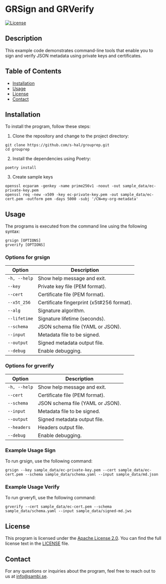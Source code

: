 # GRSign and GRVerify

[![License](https://img.shields.io/badge/license-Apache%202.0-blue.svg)](LICENSE)

## Description

This example code demonstrates command-line tools that enable you to sign and verify JSON metadata using private keys and certificates. 

## Table of Contents

- [Installation](#installation)
- [Usage](#usage)
- [License](#license)
- [Contact](#contact)

## Installation

To install the program, follow these steps:

1. Clone the repository and change to the project directory:
```shell
git clone https://github.com/s-hal/grouprep.git
cd grouprep
```

2. Install the dependencies using Poetry:
```shell
poetry install
```

3. Create sample keys
```shell
openssl ecparam -genkey -name prime256v1 -noout -out sample_data/ec-private-key.pem
openssl req -new -x509 -key ec-private-key.pem -out sample_data/ec-cert.pem -outform pem -days 5000 -subj '/CN=my-org-metadata'
```

## Usage

The programs is executed from the command line using the following syntax:

```shell
grsign [OPTIONS]
grverify [OPTIONS]
```

### Options for grsign

| Option        | Description                               |
|---------------|-------------------------------------------|
| `-h, --help`  | Show help message and exit.               |
| `--key`       | Private key file (PEM format).            |
| `--cert`      | Certificate file (PEM format).            |
| `--x5t_256`   | Certificate fingerprint (x5t#256 format). |
| `--alg`       | Signature algorithm.                      |
| `--lifetime`  | Signature lifetime (seconds).             |
| `--schema`    | JSON schema file (YAML or JSON).          |
| `--input`     | Metadata file to be signed.               |
| `--output`    | Signed metadata output file.              |
| `--debug`     | Enable debugging.                         |

### Options for grverify

| Option        | Description                      |
|---------------|----------------------------------|
| `-h, --help`  | Show help message and exit.      |
| `--cert`      | Certificate file (PEM format).   |
| `--schema`    | JSON schema file (YAML or JSON). |
| `--input`     | Metadata file to be signed.      |
| `--output`    | Signed metadata output file.     |
| `--headers`   | Headers output file.             |
| `--debug`     | Enable debugging.                |

### Example Usage Sign

To run grsign, use the following command:

```shell
grsign --key sample_data/ec-private-key.pem --cert sample_data/ec-cert.pem --schema sample_data/schema.yaml --input sample_data/md.json
```

### Example Usage Verify

To run grveryfi, use the following command:

```shell
grverify --cert sample_data/ec-cert.pem --schema sample_data/schema.yaml --input sample_data/signed-md.jws
```

## License

This program is licensed under the [Apache License 2.0](LICENSE). You can find the full license text in the [LICENSE](LICENSE) file.

## Contact

For any questions or inquiries about the program, feel free to reach out to us at info@sambi.se.
